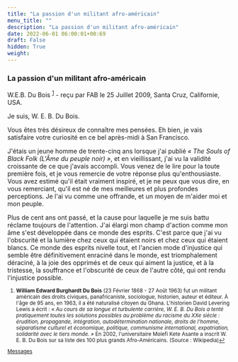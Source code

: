 ```yaml
---
title: "La passion d'un militant afro-américain"
menu_title: ""
description: "La passion d'un militant afro-américain"
date: 2022-06-01 06:00:01+00:69
draft: False
hidden: True
weight:
---
```

### La passion d'un militant afro-américain

W.E.B. Du Bois <sup id="a1">[1](#f1)</sup> - reçu par FAB le 25 Juillet 2009, Santa Cruz, Californie, USA.

Je suis, W. E. B. Du Bois.

Vous êtes très désireux de connaître mes pensées. Eh bien, je vais satisfaire votre curiosité en ce bel après-midi à San Francisco.

J'étais un jeune homme de trente-cinq ans lorsque j'ai publié *« The Souls of Black Folk (L'Âme du peuple noir) »*, et en vieillissant, j'ai vu la validité croissante de ce que j'avais accompli.
Vous venez de le lire pour la toute première fois, et je vous remercie de votre réponse plus qu'enthousiaste. Vous avez estimé qu'il était vraiment inspiré, et je ne peux que vous dire, en vous remerciant, qu'il est né de mes meilleures et plus profondes perceptions. Je l'ai vu comme une offrande, et un moyen de m'aider moi et mon peuple.

Plus de cent ans ont passé, et la cause pour laquelle je me suis battu réclame toujours de l'attention. J'ai élargi mon champ d'action comme mon âme s'est développée dans ce monde des esprits. C'est parce que j'ai vu l'obscurité et la lumière chez ceux qui étaient noirs et chez ceux qui étaient blancs. Ce monde des esprits nivelle tout, et l'ancien mode d'injustice qui semble être définitivement enraciné dans le monde, est triomphalement déraciné, à la joie des opprimés et de ceux qui aiment la justice, et à la tristesse, la souffrance et l'obscurité de ceux de l'autre côté, qui ont rendu l'injustice possible.
<small>

1. <large id="f1"> **William Edward Burghardt Du Bois** (23 Février 1868 - 27 Août 1963) fut un militant américain des droits civiques, panafricaniste, sociologue, historien, auteur et éditeur. À l'âge de 95 ans, en 1963, il a été naturalisé citoyen du Ghana. L'historien David Levering Lewis a écrit : *« Au cours de sa longue et turbulente carrière, W. E. B. Du Bois a tenté pratiquement toutes les solutions possibles au problème du racisme du XXe siècle : érudition, propagande, intégration, autodétermination nationale, droits de l'homme, séparatisme culturel et économique, politique, communisme international, expatriation, solidarité avec le tiers monde. »* En 2002, l'universitaire Molefi Kete Asante a inscrit W. E. B. Du Bois sur sa liste des 100 plus grands Afro-Américains. (Source : Wikipedia)[↩](#a1)

[Messages](/fr-contemporary-messages/fr-contemporary-messages-by-date-order/fr-contemporary-messages-2009)